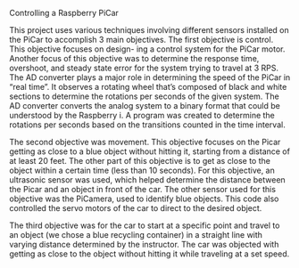 Controlling a Raspberry PiCar

This project uses various techniques involving different sensors installed on the PiCar to accomplish 3 main objectives. The first objective is control. This objective focuses on design- ing a control system for the PiCar motor. Another focus of this objective was to determine the response time, overshoot, and steady state error for the system trying to travel at 3 RPS. The AD converter plays a major role in determining the speed of the PiCar in “real time”. It observes a rotating wheel that’s composed of black and white sections to determine the rotations per seconds of the given system. The AD converter converts the analog system to a binary format that could be understood by the Raspberry i. A program was created to determine the rotations per seconds based on the transitions counted in the time interval.

The second objective was movement. This objective focuses on the Picar getting as close to a blue object without hitting it, starting from a distance of at least 20 feet. The other part of this objective is to get as close to the object within a certain time (less than 10 seconds). For this objective, an ultrasonic sensor was used, which helped determine the distance between the Picar and an object in front of the car. The other sensor used for this objective was the PiCamera, used to identify blue objects. This code also controlled the servo motors of the car to direct to the desired object.

The third objective was for the car to start at a specific point and travel to an object (we chose a blue recycling container) in a straight line with varying distance determined by the instructor. The car was objected with getting as close to the object without hitting it while traveling at a set speed.
